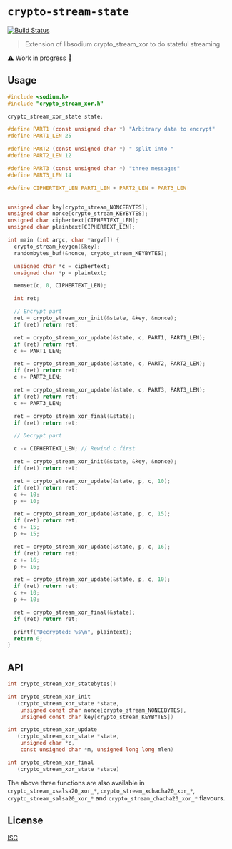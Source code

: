 # `crypto-stream-state`

[![Build Status](https://travis-ci.org/emilbayes/crypto-stream-state.svg?branch=master)](https://travis-ci.org/emilbayes/crypto-stream-state)

> Extension of libsodium crypto_stream_xor to do stateful streaming

:warning: Work in progress :construction:

## Usage

```c
#include <sodium.h>
#include "crypto_stream_xor.h"

crypto_stream_xor_state state;

#define PART1 (const unsigned char *) "Arbitrary data to encrypt"
#define PART1_LEN 25

#define PART2 (const unsigned char *) " split into "
#define PART2_LEN 12

#define PART3 (const unsigned char *) "three messages"
#define PART3_LEN 14

#define CIPHERTEXT_LEN PART1_LEN + PART2_LEN + PART3_LEN


unsigned char key[crypto_stream_NONCEBYTES];
unsigned char nonce[crypto_stream_KEYBYTES];
unsigned char ciphertext[CIPHERTEXT_LEN];
unsigned char plaintext[CIPHERTEXT_LEN];

int main (int argc, char *argv[]) {
  crypto_stream_keygen(&key);
  randombytes_buf(&nonce, crypto_stream_KEYBYTES);

  unsigned char *c = ciphertext;
  unsigned char *p = plaintext;

  memset(c, 0, CIPHERTEXT_LEN);

  int ret;

  // Encrypt part
  ret = crypto_stream_xor_init(&state, &key, &nonce);
  if (ret) return ret;

  ret = crypto_stream_xor_update(&state, c, PART1, PART1_LEN);
  if (ret) return ret;
  c += PART1_LEN;

  ret = crypto_stream_xor_update(&state, c, PART2, PART2_LEN);
  if (ret) return ret;
  c += PART2_LEN;

  ret = crypto_stream_xor_update(&state, c, PART3, PART3_LEN);
  if (ret) return ret;
  c += PART3_LEN;

  ret = crypto_stream_xor_final(&state);
  if (ret) return ret;

  // Decrypt part

  c -= CIPHERTEXT_LEN; // Rewind c first

  ret = crypto_stream_xor_init(&state, &key, &nonce);
  if (ret) return ret;

  ret = crypto_stream_xor_update(&state, p, c, 10);
  if (ret) return ret;
  c += 10;
  p += 10;

  ret = crypto_stream_xor_update(&state, p, c, 15);
  if (ret) return ret;
  c += 15;
  p += 15;

  ret = crypto_stream_xor_update(&state, p, c, 16);
  if (ret) return ret;
  c += 16;
  p += 16;

  ret = crypto_stream_xor_update(&state, p, c, 10);
  if (ret) return ret;
  c += 10;
  p += 10;

  ret = crypto_stream_xor_final(&state);
  if (ret) return ret;

  printf("Decrypted: %s\n", plaintext);
  return 0;
}
```

## API

```c
int crypto_stream_xor_statebytes()
```

```c
int crypto_stream_xor_init
   (crypto_stream_xor_state *state,
    unsigned const char nonce[crypto_stream_NONCEBYTES],
    unsigned const char key[crypto_stream_KEYBYTES])
```

```c
int crypto_stream_xor_update
   (crypto_stream_xor_state *state,
    unsigned char *c,
    const unsigned char *m, unsigned long long mlen)
```

```c
int crypto_stream_xor_final
   (crypto_stream_xor_state *state)
```

The above three functions are also available in `crypto_stream_xsalsa20_xor_*`,
`crypto_stream_xchacha20_xor_*`, `crypto_stream_salsa20_xor_*` and
`crypto_stream_chacha20_xor_*` flavours.

## License

[ISC](LICENSE)
